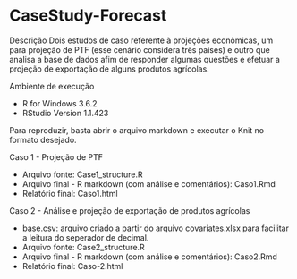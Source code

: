 # CaseStudy-Forecast

Descrição
Dois estudos de caso referente à projeções econômicas, um para projeção de PTF (esse cenário considera três países) e outro que analisa a base de dados afim de responder algumas questões e efetuar a projeção de exportação de alguns produtos agrícolas.

Ambiente de execução
 - R for Windows 3.6.2
 - RStudio Version 1.1.423
 
Para reproduzir, basta abrir o arquivo markdown e executar o Knit no formato desejado.

Caso 1 - Projeção de PTF

 - Arquivo fonte: Case1_structure.R
 - Arquivo final - R markdown (com análise e comentários): Caso1.Rmd
 - Relatório final: Caso1.html

Caso 2 - Análise e projeção de exportação de produtos agrícolas

 - base.csv: arquivo criado a partir do arquivo covariates.xlsx para facilitar a leitura do seperador de decimal.
 - Arquivo fonte: Case2_structure.R
 - Arquivo final - R markdown (com análise e comentários): Caso2.Rmd
 - Relatório final: Caso-2.html
